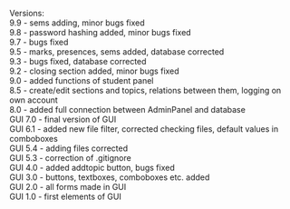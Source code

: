 Versions: </br>
9.9 - sems adding, minor bugs fixed</br>
9.8 - password hashing added, minor bugs fixed</br>
9.7 - bugs fixed</br>
9.5 - marks, presences, sems added, database corrected</br>
9.3 - bugs fixed, database corrected</br>
9.2 - closing section added, minor bugs fixed</br>
9.0 - added functions of student panel</br> 
8.5 - create/edit sections and topics, relations between them, logging on own account</br>
8.0 - added full connection between AdminPanel and database</br>
GUI 7.0 - final version of GUI</br>
GUI 6.1 - added new file filter, corrected checking files, default values in comboboxes</br>
GUI 5.4 - adding files corrected</br>
GUI 5.3 - correction of .gitignore</br>
GUI 4.0 - added addtopic button, bugs fixed</br>
GUI 3.0 - buttons, textboxes, comboboxes etc. added</br>
GUI 2.0 - all forms made in GUI</br>
GUI 1.0 - first elements of GUI</br>

